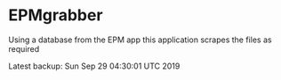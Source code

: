 # EPMgrabber
Using a database from the EPM app this application scrapes the files as required


Latest backup: Sun Sep 29 04:30:01 UTC 2019
